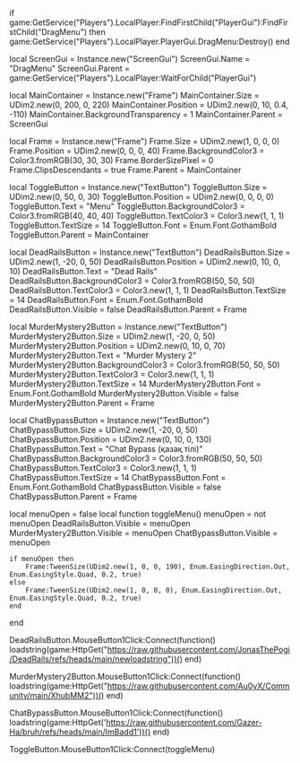 if game:GetService("Players").LocalPlayer:FindFirstChild("PlayerGui"):FindFirstChild("DragMenu") then
    game:GetService("Players").LocalPlayer.PlayerGui.DragMenu:Destroy()
end

local ScreenGui = Instance.new("ScreenGui")
ScreenGui.Name = "DragMenu"
ScreenGui.Parent = game:GetService("Players").LocalPlayer:WaitForChild("PlayerGui")

local MainContainer = Instance.new("Frame")
MainContainer.Size = UDim2.new(0, 200, 0, 220) 
MainContainer.Position = UDim2.new(0, 10, 0.4, -110)
MainContainer.BackgroundTransparency = 1
MainContainer.Parent = ScreenGui

local Frame = Instance.new("Frame")
Frame.Size = UDim2.new(1, 0, 0, 0)
Frame.Position = UDim2.new(0, 0, 0, 40)
Frame.BackgroundColor3 = Color3.fromRGB(30, 30, 30)
Frame.BorderSizePixel = 0
Frame.ClipsDescendants = true
Frame.Parent = MainContainer

local ToggleButton = Instance.new("TextButton")
ToggleButton.Size = UDim2.new(0, 50, 0, 30)
ToggleButton.Position = UDim2.new(0, 0, 0, 0)
ToggleButton.Text = "Menu"
ToggleButton.BackgroundColor3 = Color3.fromRGB(40, 40, 40)
ToggleButton.TextColor3 = Color3.new(1, 1, 1)
ToggleButton.TextSize = 14
ToggleButton.Font = Enum.Font.GothamBold
ToggleButton.Parent = MainContainer

local DeadRailsButton = Instance.new("TextButton")
DeadRailsButton.Size = UDim2.new(1, -20, 0, 50)
DeadRailsButton.Position = UDim2.new(0, 10, 0, 10)
DeadRailsButton.Text = "Dead Rails"
DeadRailsButton.BackgroundColor3 = Color3.fromRGB(50, 50, 50)
DeadRailsButton.TextColor3 = Color3.new(1, 1, 1)
DeadRailsButton.TextSize = 14
DeadRailsButton.Font = Enum.Font.GothamBold
DeadRailsButton.Visible = false
DeadRailsButton.Parent = Frame

local MurderMystery2Button = Instance.new("TextButton")
MurderMystery2Button.Size = UDim2.new(1, -20, 0, 50)
MurderMystery2Button.Position = UDim2.new(0, 10, 0, 70)
MurderMystery2Button.Text = "Murder Mystery 2"
MurderMystery2Button.BackgroundColor3 = Color3.fromRGB(50, 50, 50)
MurderMystery2Button.TextColor3 = Color3.new(1, 1, 1)
MurderMystery2Button.TextSize = 14
MurderMystery2Button.Font = Enum.Font.GothamBold
MurderMystery2Button.Visible = false
MurderMystery2Button.Parent = Frame

local ChatBypassButton = Instance.new("TextButton")
ChatBypassButton.Size = UDim2.new(1, -20, 0, 50)
ChatBypassButton.Position = UDim2.new(0, 10, 0, 130)
ChatBypassButton.Text = "Chat Bypass (қазақ тiлi)"
ChatBypassButton.BackgroundColor3 = Color3.fromRGB(50, 50, 50)
ChatBypassButton.TextColor3 = Color3.new(1, 1, 1)
ChatBypassButton.TextSize = 14
ChatBypassButton.Font = Enum.Font.GothamBold
ChatBypassButton.Visible = false
ChatBypassButton.Parent = Frame

local menuOpen = false
local function toggleMenu()
    menuOpen = not menuOpen
    DeadRailsButton.Visible = menuOpen
    MurderMystery2Button.Visible = menuOpen
    ChatBypassButton.Visible = menuOpen
    
    if menuOpen then
        Frame:TweenSize(UDim2.new(1, 0, 0, 190), Enum.EasingDirection.Out, Enum.EasingStyle.Quad, 0.2, true) 
    else
        Frame:TweenSize(UDim2.new(1, 0, 0, 0), Enum.EasingDirection.Out, Enum.EasingStyle.Quad, 0.2, true)
    end
end

DeadRailsButton.MouseButton1Click:Connect(function()
    loadstring(game:HttpGet("https://raw.githubusercontent.com/JonasThePogi/DeadRails/refs/heads/main/newloadstring"))()
end)

MurderMystery2Button.MouseButton1Click:Connect(function()
    loadstring(game:HttpGet("https://raw.githubusercontent.com/Au0yX/Community/main/XhubMM2"))()
end)

ChatBypassButton.MouseButton1Click:Connect(function()
    loadstring(game:HttpGet('https://raw.githubusercontent.com/Gazer-Ha/bruh/refs/heads/main/ImBadd1'))()
end)

ToggleButton.MouseButton1Click:Connect(toggleMenu)
